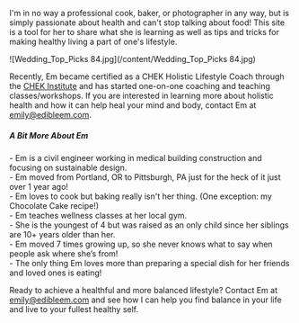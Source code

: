 
I'm in no way a professional cook, baker, or photographer in any way, but is simply passionate about health and can't stop talking about food! This site is a tool for her to share what she is learning as well as tips and tricks for making healthy living a part of one's lifestyle.

![Wedding_Top_Picks 84.jpg](/content/Wedding_Top_Picks 84.jpg)


Recently, Em became certified as a CHEK Holistic Lifestyle Coach through the [CHEK Institute](http://chekinstitute.com) and has started one-on-one coaching and teaching classes/workshops. If you are interested in learning more about holistic health and how it can help heal your mind and body, contact Em at <emily@edibleem.com>.


##### A Bit More About Em
\- Em is a civil engineer working in medical building construction and focusing on sustainable design.  
\- Em moved from Portland, OR to Pittsburgh, PA just for the heck of it just over 1 year ago!  
\- Em loves to cook but baking really isn't her thing. (One exception: my Chocolate Cake recipe!)  
\- Em teaches wellness classes at her local gym.  
\- She is the youngest of 4 but was raised as an only child since her siblings are 10+ years older than her.  
\- Em moved 7 times growing up, so she never knows what to say when people ask where she’s from!  
\- The only thing Em loves more than preparing a special dish for her friends and loved ones is eating!  


Ready to achieve a healthful and more balanced lifestyle? Contact Em at <emily@edibleem.com> and see how I can help you find balance in your life and live to your fullest healthy self.
